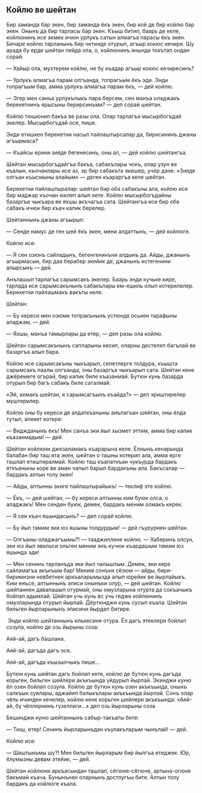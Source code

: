 ## Койлю ве шейтан

Бир заманда бар экен, бир заманда ёкъ экен, бир кой де бир койлю бар экен.
Онынъ да бир тарласы бар экен.
Къыш битип, баарь де келе, койлюнинъ исе экмек ичюн урлукъ сатын алмагъа парасы ёкъ экен.
Бичаре койлю тарланынъ бир четинде отурып, агъыр кокюс кечире.
Шу арада бу ерде шейтан пейда ола, о, койлюнинъ янында токътап ондан сорай:

— Хайыр ола, мухтерем койлю, не бу къадар агъыр кокюс кечиресинъ?

— Урлукъ алмагъа парам олгъанда, топрагъым ёкъ эди.
Энди топрагъым бар, амма урлукъ алмагъа парам ёкъ, — дей койлю.

— Эгер мен санъа урлукълыкъ пара берсем, сен манъа оладжакъ берекетнинъ ярысыны берирсинъми? — деп сорай шейтан.

Койлю тюшюнип бакъа ве разы ола.
Олар тарлагъа мысырбогъдай экелер.
Мысырбогъдай осе, пише.

Энди етишкен берекетни насыл пайлаштырсалар да, бирисининъ джаны агъырмаса?

— Къайсы ерини зияде бегенесинъ, оны ал, — дей койлю шейтангъа.

Шейтан мысырбогъдайгъа бакъа, сабакълары чокъ, олар узун ве къалын, къочанлары исе аз, эр бир сабакъта экишер, учер дане.
«Зияде олгъан къысмыны алайым» — деген къараргъа келе шейтан.

Берекетни пайлаштыралар: шейтан бир оба сабакъны ала, койлю исе бир маджар къочан юклеп алып кете.
Койлю мысырбогъдайны базаргъа чыкъара ве яхшы акъчагъа сата.
Шейтангъа исе бир оба сабакъ ичюн бир къач капик берелер.

Шейтаннынъ джаны агъырып:

— Сенде намус де ген шей ёкъ экен, мени алдаттынъ, — дей койлюге.

Койлю исе:

— Я сен озюнъ сайладынъ, бегенгенинъни алдынъ да.
Айды, джанынъ агъырмасын, бир даа берабер экейик де, джанынъ истегенини алырсынъ — дей.

Анълашып тарлагъа сарымсакъ экелер.
Баарь энди кучьке кире, тарлада исе сарымсакънынъ сабакълары ем-ешиль олып котерилелер.
Берекетни пайлашмакъ вакъты келе.

Шейтан:

— Бу кереси мен озюме топракънынъ устюнде оськен тарафыны аладжам, — дей.

— Яхшы, манъа тамырлары да етер, — деп разы ола койлю.

Шейтан сарымсакънынъ сапларыны кесип, оларны дестелеп багълай ве базаргъа алып бара.

Койлю исе сарымсакъны чыкъарып, сепетлерге толдура, къышта сарымсакъ паалы олгъанда, оны базаргъа чыкъарып сата.
Шейтан кене джёремеге огърай, бир капик биле къазанмай.
Бутюн кунь базарда отурып бир багъ сабакъ биле саталмай.

«Эй, ахмакъ шейтан, я сарымсагъынъ къайда?» — деп эриштирелер муштерилер.

Койлю оны бу кереси де алдаткъаныны анълагъан шейтан, оны ёлда тутып, алекет котере:

— Виджданынъ ёкъ!
Мен санъа эки йыл хызмет эттим, амма бир капик къазанмадым! — дей.

Шейтан койлюни джезаламакъ къарарына келе.
Ёлнынъ кенарында балабан бир таш ята экен, шейтан о ташны котерип ала, амма ерге ташлап етиштиралмай.
Койлю таш къапаткъан чукъурда бардакъ яткъаныны коре ве аман чапып барып бардакъны ала.
Бакъсалар — бардакъ алтын толу экен!

— Айды, алтынны экиге пайлаштырайыкъ! — теклиф эте койлю.

— Ёкъ, — дей шейтан, — бу кереси алтынны ким буюк олса, о аладжакъ!
Мен сенден буюк, демек, бардакъ меним олмакъ керек.

— Я сен къач яшындасынъ? — деп сорай койлю.

— Бу йыл тамам эки юз яшыны толдурдым! — дей гъурурнен шейтан.

— Олгъаны-оладжагъымы?! — тааджиплене койлю. — Хаберинъ олсун, эки юз йыл эвельси ольген меним энъ кучюк къардашым тамам юз яшында эди!

— Мен сенинъ тарланъда эки йыл чалыштым.
Демек, эки кере сайламагъа акъкъым бар!
Меним сонъки сёзюм — айды, бири-биримизни невбетнен аркъаларымызда алып юрейик ве йырлайыкъ.
Ким енъсе, алтыннынъ эписи онынъки олур, — дей шейтан.
Койлю шейтаннен давалашып отурмай, оны омузларына отурта да сокъачыкъ бойлап адымлай.
Шейтан учь кунь вс учь гедже койлюнинъ омузларында отурып йырлай.
Дёртюнджи кунь сусып къала.
Шейтан бильген йырларынынъ эписини йырдап битире.

 Энди койлю шейтаннынъ елькесине отура.
Ёл дагъ этеклери бойлап созула, койлю де озь йырыны соза:

Аяй-ай, дагъ башлана.

Аяй-ай, дагъда дагъ осе.

Аяй-ай, дагъда къызылчыкъ пише...

Бутюн кунь шейтан дагъ бойлап кете, койлю де бутюн кунь дагъда корьген, бильген шейлери акъкъында уйдурып йырлай.
Экинджи куню ёл озен бойлап созула.
Койлю де бутюн кунь озен акъкъында, онынъ салкъын сувлары, аджайип балыкълары акъкъында йырлай.
Сонъ олар чёль ичинден кечелер, койлю кене корьген шейлери акъкъында: «Аяй-ай, бу чёллернинъ гузеллиги...» деп озь йырларыны соза.

Бешинджи куню шейтаннынъ сабыр-такъаты бите:

— Тюш, етер!
Сенинъ йырларынъдан къулакъларым чынълай! — дей.

Койлю исе:

— Шаштынъмы шу?!
Мен бильген йырларым бир йылгъа етеджек.
Юр, ёлумызны девам этейик, — дей.

Шейтан койлюни аркъасындан ташлап, сёгюне-сёгюне, артына-огюне бакъмай къача.
Бунынънен оларнынъ достлугъы бите.
Алтын толу бардакъ да койлюге къала. 
